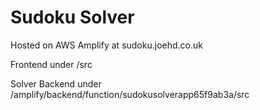 # Sudoku Solver

Hosted on AWS Amplify at sudoku.joehd.co.uk

Frontend under /src

Solver Backend under /amplify/backend/function/sudokusolverapp65f9ab3a/src